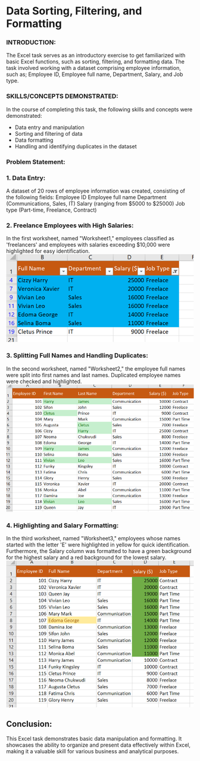 # Data Sorting, Filtering, and Formatting

### INTRODUCTION:

The Excel task serves as an introductory exercise to get familiarized with basic Excel functions, such as sorting, filtering, and formatting data. The task involved working with a dataset comprising employee information, such as; Employee ID, Employee full name, Department, Salary, and Job type.

### SKILLS/CONCEPTS DEMONSTRATED:
In the course of completing this task, the following skills and concepts were demonstrated:
- Data entry and manipulation
- Sorting and filtering of data
- Data formatting
- Handling and identifying duplicates in the dataset

### Problem Statement:
### 1. Data Entry:
A dataset of 20 rows of employee information was created, consisting of the following fields:
Employee ID
Employee full name
Department (Communications, Sales, IT)
Salary (ranging from $5000 to $25000)
Job type (Part-time, Freelance, Contract)

### 2. Freelance Employees with High Salaries:
In the first worksheet, named "Worksheet1," employees classified as 'freelancers' and employees with salaries exceeding $10,000 were highlighted for easy identification.
![](EmployeeID_Sheet1.png)

### 3. Splitting Full Names and Handling Duplicates:
In the second worksheet, named "Worksheet2," the employee full names were split into first names and last names. Duplicated employee names were checked and highlighted.
![](EmployeeID_Sheet2.png)

### 4. Highlighting and Salary Formatting:
In the third worksheet, named "Worksheet3," employees whose names started with the letter 'E' were highlighted in yellow for quick identification. Furthermore, the Salary column was formatted to have a green background for the highest salary and a red background for the lowest salary.
![](EmployeeID_Sheet3.png)

## Conclusion: 
This Excel task demonstrates basic data manipulation and formatting. It showcases the ability to organize and present data effectively within Excel, making it a valuable skill for various business and analytical purposes.





